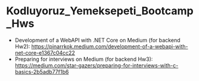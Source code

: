 # Kodluyoruz_Yemeksepeti_Bootcamp_Hws

- Development of a WebAPI with .NET Core on Medium (for backend Hw2): https://pinarrkok.medium.com/development-of-a-webapi-with-net-core-e1367c04cc22
- Preparing for interviews on Medium (for backend Hw3): https://medium.com/star-gazers/preparing-for-interviews-with-c-basics-2b5adb77f1b6
